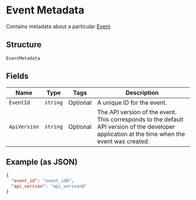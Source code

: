 
# Event Metadata

Contains metadata about a particular [Event](../../doc/models/event.md).

## Structure

`EventMetadata`

## Fields

| Name | Type | Tags | Description |
|  --- | --- | --- | --- |
| `EventId` | `string` | Optional | A unique ID for the event. |
| `ApiVersion` | `string` | Optional | The API version of the event. This corresponds to the default API version of the developer application at the time when the event was created. |

## Example (as JSON)

```json
{
  "event_id": "event_id0",
  "api_version": "api_version6"
}
```

